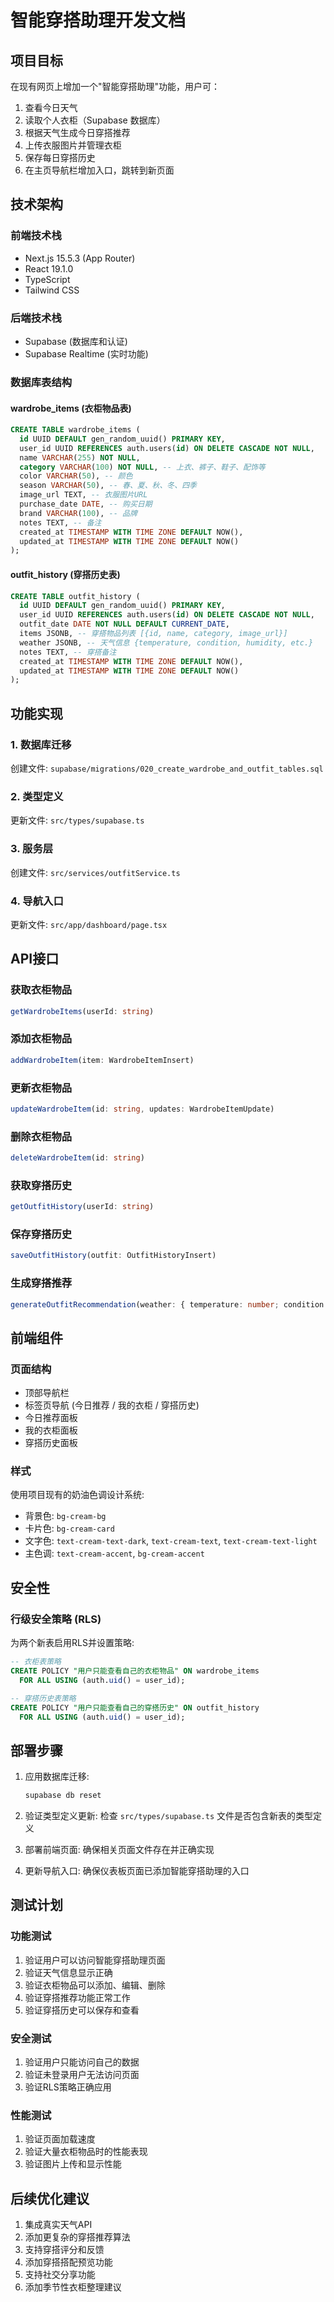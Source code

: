 # 智能穿搭助理开发文档

## 项目目标

在现有网页上增加一个"智能穿搭助理"功能，用户可：

1. 查看今日天气
2. 读取个人衣柜（Supabase 数据库）
3. 根据天气生成今日穿搭推荐
4. 上传衣服图片并管理衣柜
5. 保存每日穿搭历史
6. 在主页导航栏增加入口，跳转到新页面

## 技术架构

### 前端技术栈
- Next.js 15.5.3 (App Router)
- React 19.1.0
- TypeScript
- Tailwind CSS

### 后端技术栈
- Supabase (数据库和认证)
- Supabase Realtime (实时功能)

### 数据库表结构

#### wardrobe_items (衣柜物品表)
```sql
CREATE TABLE wardrobe_items (
  id UUID DEFAULT gen_random_uuid() PRIMARY KEY,
  user_id UUID REFERENCES auth.users(id) ON DELETE CASCADE NOT NULL,
  name VARCHAR(255) NOT NULL,
  category VARCHAR(100) NOT NULL, -- 上衣、裤子、鞋子、配饰等
  color VARCHAR(50), -- 颜色
  season VARCHAR(50), -- 春、夏、秋、冬、四季
  image_url TEXT, -- 衣服图片URL
  purchase_date DATE, -- 购买日期
  brand VARCHAR(100), -- 品牌
  notes TEXT, -- 备注
  created_at TIMESTAMP WITH TIME ZONE DEFAULT NOW(),
  updated_at TIMESTAMP WITH TIME ZONE DEFAULT NOW()
);
```

#### outfit_history (穿搭历史表)
```sql
CREATE TABLE outfit_history (
  id UUID DEFAULT gen_random_uuid() PRIMARY KEY,
  user_id UUID REFERENCES auth.users(id) ON DELETE CASCADE NOT NULL,
  outfit_date DATE NOT NULL DEFAULT CURRENT_DATE,
  items JSONB, -- 穿搭物品列表 [{id, name, category, image_url}]
  weather JSONB, -- 天气信息 {temperature, condition, humidity, etc.}
  notes TEXT, -- 穿搭备注
  created_at TIMESTAMP WITH TIME ZONE DEFAULT NOW(),
  updated_at TIMESTAMP WITH TIME ZONE DEFAULT NOW()
);
```

## 功能实现

### 1. 数据库迁移
创建文件: `supabase/migrations/020_create_wardrobe_and_outfit_tables.sql`

### 2. 类型定义
更新文件: `src/types/supabase.ts`

### 3. 服务层
创建文件: `src/services/outfitService.ts`

### 4. 导航入口
更新文件: `src/app/dashboard/page.tsx`

## API接口

### 获取衣柜物品
```typescript
getWardrobeItems(userId: string)
```

### 添加衣柜物品
```typescript
addWardrobeItem(item: WardrobeItemInsert)
```

### 更新衣柜物品
```typescript
updateWardrobeItem(id: string, updates: WardrobeItemUpdate)
```

### 删除衣柜物品
```typescript
deleteWardrobeItem(id: string)
```

### 获取穿搭历史
```typescript
getOutfitHistory(userId: string)
```

### 保存穿搭历史
```typescript
saveOutfitHistory(outfit: OutfitHistoryInsert)
```

### 生成穿搭推荐
```typescript
generateOutfitRecommendation(weather: { temperature: number; condition: string }, wardrobeItems: WardrobeItem[])
```

## 前端组件

### 页面结构
- 顶部导航栏
- 标签页导航 (今日推荐 / 我的衣柜 / 穿搭历史)
- 今日推荐面板
- 我的衣柜面板
- 穿搭历史面板

### 样式
使用项目现有的奶油色调设计系统:
- 背景色: `bg-cream-bg`
- 卡片色: `bg-cream-card`
- 文字色: `text-cream-text-dark`, `text-cream-text`, `text-cream-text-light`
- 主色调: `text-cream-accent`, `bg-cream-accent`

## 安全性

### 行级安全策略 (RLS)
为两个新表启用RLS并设置策略:
```sql
-- 衣柜表策略
CREATE POLICY "用户只能查看自己的衣柜物品" ON wardrobe_items
  FOR ALL USING (auth.uid() = user_id);

-- 穿搭历史表策略
CREATE POLICY "用户只能查看自己的穿搭历史" ON outfit_history
  FOR ALL USING (auth.uid() = user_id);
```

## 部署步骤

1. 应用数据库迁移:
   ```bash
   supabase db reset
   ```

2. 验证类型定义更新:
   检查 `src/types/supabase.ts` 文件是否包含新表的类型定义

3. 部署前端页面:
   确保相关页面文件存在并正确实现

4. 更新导航入口:
   确保仪表板页面已添加智能穿搭助理的入口

## 测试计划

### 功能测试
1. 验证用户可以访问智能穿搭助理页面
2. 验证天气信息显示正确
3. 验证衣柜物品可以添加、编辑、删除
4. 验证穿搭推荐功能正常工作
5. 验证穿搭历史可以保存和查看

### 安全测试
1. 验证用户只能访问自己的数据
2. 验证未登录用户无法访问页面
3. 验证RLS策略正确应用

### 性能测试
1. 验证页面加载速度
2. 验证大量衣柜物品时的性能表现
3. 验证图片上传和显示性能

## 后续优化建议

1. 集成真实天气API
2. 添加更复杂的穿搭推荐算法
3. 支持穿搭评分和反馈
4. 添加穿搭搭配预览功能
5. 支持社交分享功能
6. 添加季节性衣柜整理建议